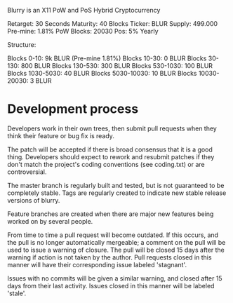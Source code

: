 Blurry is an X11 PoW and PoS Hybrid Cryptocurrency

Retarget: 30 Seconds
Maturity: 40 Blocks
Ticker: BLUR
Supply: 499.000
Pre-mine: 1.81%
PoW Blocks: 20030
Pos: 5% Yearly



Structure:

Blocks 0-10: 9k BLUR (Pre-mine 1.81%)
Blocks 10-30: 0 BLUR
Blocks 30-130: 800 BLUR
Blocks 130-530: 300 BLUR
Blocks 530-1030: 100 BLUR
Blocks 1030-5030: 40 BLUR
Blocks 5030-10030: 10 BLUR
Blocks 10030-20030: 3 BLUR







Development process
===========================

Developers work in their own trees, then submit pull requests when
they think their feature or bug fix is ready.

The patch will be accepted if there is broad consensus that it is a
good thing.  Developers should expect to rework and resubmit patches
if they don't match the project's coding conventions (see coding.txt)
or are controversial.

The master branch is regularly built and tested, but is not guaranteed
to be completely stable. Tags are regularly created to indicate new
stable release versions of blurry.

Feature branches are created when there are major new features being
worked on by several people.

From time to time a pull request will become outdated. If this occurs, and
the pull is no longer automatically mergeable; a comment on the pull will
be used to issue a warning of closure. The pull will be closed 15 days
after the warning if action is not taken by the author. Pull requests closed
in this manner will have their corresponding issue labeled 'stagnant'.

Issues with no commits will be given a similar warning, and closed after
15 days from their last activity. Issues closed in this manner will be 
labeled 'stale'.
